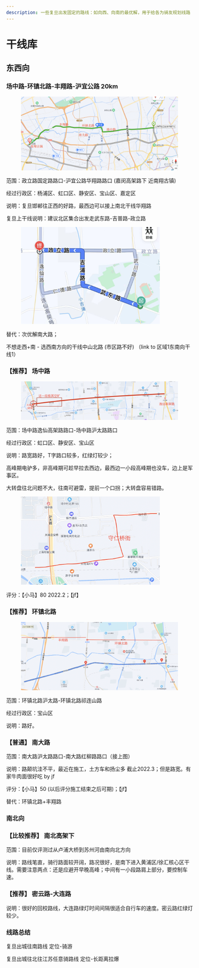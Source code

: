 ```yaml
---
description: 一些复旦出发固定的路线：如向西、向南的最优解，用于给各为骑友规划线路
---
```


# 干线库

## 东西向

### 场中路-环镇北路-丰翔路-沪宜公路 20km

<figure><img src=".gitbook/assets/干线库-1.png" alt=""><figcaption></figcaption></figure>

范围：政立路国定路路口-沪宜公路华翔路路口 (嘉闵高架路下 近南翔古镇)

经过行政区：杨浦区、虹口区、静安区、宝山区、嘉定区

说明：复旦邯郸往正西的好路，最西边可以接上南北干线华翔路

复旦上干线说明：建议北区集合出发走武东路-吉普路-政立路

<figure><img src=".gitbook/assets/干线库-2.png" alt="" width="375"><figcaption></figcaption></figure>

替代：次优解南大路；

不想走西+南 - 选西南方向的干线中山北路 (市区路不好) （link to 区域1东南向干线1）

### **【推荐】 场中路**

<figure><img src=".gitbook/assets/干线库-3.png" alt=""><figcaption></figcaption></figure>

范围：场中路逸仙高架路路口-场中路沪太路路口

经过行政区：虹口区、静安区、宝山区

说明：路宽路好，T字路口较多，红绿灯较少；

高峰期电驴多，非高峰期可趁早拉去西边，最西边一小段高峰期也没车，边上是军事区。

大转盘往北问题不大，往南可避雷，提前一个口拐；大转盘容易错路。&#x20;

<figure><img src=".gitbook/assets/干线库-4.png" alt="" width="375"><figcaption></figcaption></figure>

评分：【小马】80 2022.2；【jf】

### 【推荐】 环镇北路

<figure><img src=".gitbook/assets/干线库-5.png" alt=""><figcaption></figcaption></figure>

范围：环镇北路沪太路-环镇北路祁连山路

经过行政区：宝山区

说明：路好。

### 【普通】 南大路

范围：南大路沪太路路口-南大路红柳路路口（接上图）

说明：路颠坑洼不平，最近在施工，土方车和扬尘多 截止2022.3；但是路宽。有家牛肉面很好吃 by jf

评分：【小马】50 (以后评分施工结束之后可期)；【jf】

替代：环镇北路+丰翔路



### 南北向

### 【比较推荐】 南北高架下

范围：目前仅评测过从卢浦大桥到苏州河由南向北方向

说明：路线笔直，骑行路面较开阔，路况很好，是南下进入黄浦区/徐汇核心区干线。需要注意两点：还是应避开早晚高峰；中间有一小段路肩上部分，要控制车速。



### 【推荐】 密云路-大连路

说明：很好的回校路线，大连路绿灯时间间隔很适合自行车的速度。密云路红绿灯较少。



### 线路总结

复旦出城往南路线 定位-骑游

复旦出城往北往江苏任意骑路线 定位-长距离拉爆

